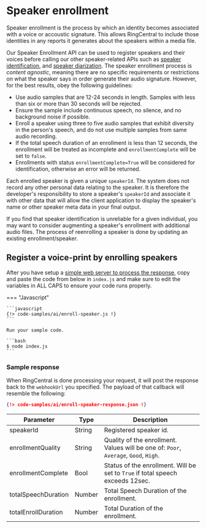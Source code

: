 # Speaker enrollment

Speaker enrollment is the process by which an identity becomes associated with a voice or accoustic signature. This allows RingCentral to include those identities in any reports it generates about the speakers within a media file. 

Our Speaker Enrollment API can be used to register speakers and their voices before calling our other speaker-related APIs such as [speaker identification](./speaker-identification/), and [speaker diarization](./speaker-diarization/). The speaker enrollment process is *content agnostic*, meaning there are no specific requirements or restrictions on what the speaker says in order generate their audio signature. However, for the best results, obey the following guidelines:

* Use audio samples that are 12-24 seconds in length. Samples with less than six or more than 30 seconds will be rejected. 
* Ensure the sample include continuous speech, no silence, and no background noise if possible. 
* Enroll a speaker using three to five audio samples that exhibit diversity in the person's speech, and do not use multiple samples from same audio recording.
* If the total speech duration of an enrollment is less than 12 seconds, the enrollment will be treated as incomplete and `enrollmentComplete` will be set to `false`.
* Enrollments with status `enrollmentComplete=True` will be considered for identification, otherwise an error will be returned.

Each enrolled speaker is given a unique `speakerId`. The system does not record any other personal data relating to the speaker. It is therefore the developer's responsibility to store a speaker's `speakerId` and associate it with other data that will allow the client application to display the speaker's name or other speaker meta data in your final output. 

If you find that speaker identification is unreliable for a given individual, you may want to consider augmenting a speaker's enrollment with additional audio files. The process of reenrolling a speaker is done by updating an existing enrollment/speaker. 

## Register a voice-print by enrolling speakers

After you have setup a [simple web server to process the response](../asynchronous-responses/), copy and paste the code from below in `index.js` and make sure to edit the variables in ALL CAPS to ensure your code runs properly. 

=== "Javascript"

    ```javascript
    {!> code-samples/ai/enroll-speaker.js !}
    ```

    Run your sample code.

    ```bash
    $ node index.js
    ```

### Sample response

When RingCentral is done processing your request, it will post the response back to the `webhookUrl` you specified. The payload of that callback will resemble the following:

```json
{!> code-samples/ai/enroll-speaker-response.json !}
```

| Parameter            | Type   | Description                                                                          |
| -------------------- | ------ | ----------------------------------------                                             |
| speakerId            | String | Registered speaker id.                                                               |
| enrollmentQuality    | String | Quality of the enrollment. Values will be one of: `Poor`, `Average`, `Good`, `High`. |
| enrollmentComplete   | Bool   | Status of the enrollment. Will be set to  `True` if total speech exceeds 12sec.      |
| totalSpeechDuration  | Number | Total Speech Duration of the enrollment.                                             |
| totalEnrollDuration  | Number | Total Duration of the enrollment.                                                    |

